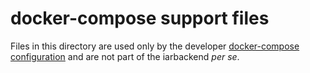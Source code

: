 # docker-compose support files

Files in this directory are used only by the developer [docker-compose
configuration](../docker-compose.yaml) and are not part of the iarbackend *per se*.
